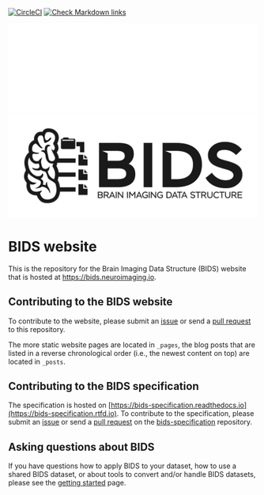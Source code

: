[![CircleCI](https://circleci.com/gh/bids-standard/bids-website.svg?style=shield)](https://circleci.com/gh/bids-standard/bids-website)
[![Check Markdown links](https://github.com/bids-standard/bids-website/actions/workflows/check_md_links.yml/badge.svg)](https://github.com/bids-standard/bids-website/actions/workflows/check_md_links.yml)

<img src="https://github.com/bids-standard/bids-specification/blob/master/BIDS_logo/BIDS_logo_white_transparent_background_crop.png#gh-dark-mode-only" alt="bids-logo" width="600"/>
<img src="https://github.com/bids-standard/bids-specification/blob/master/BIDS_logo/BIDS_logo_black_transparent_background_crop.png#gh-light-mode-only" alt="bids-logo" width="600"/>

# BIDS website

This is the repository for the Brain Imaging Data Structure (BIDS) website that is hosted at <https://bids.neuroimaging.io>.

## Contributing to the BIDS website

To contribute to the website, please submit an [issue](https://github.com/bids-standard/bids-website/issues) or send a [pull request](https://github.com/bids-standard/bids-website/pulls) to this repository.

The more static website pages are located in `_pages`, the blog posts that are listed in a reverse chronological order (i.e., the newest content on top) are located in `_posts`.

## Contributing to the BIDS specification

The specification is hosted on [https://bids-specification.readthedocs.io](https://bids-specification.rtfd.io). To contribute to the specification, please submit an [issue](https://github.com/bids-standard/bids-specification/issues) or send a [pull request](https://github.com/bids-standard/bids-specification/pulls) on the [bids-specification](https://github.com/bids-standard/bids-specification) repository.

## Asking questions about BIDS

If you have questions how to apply BIDS to your dataset, how to use a shared BIDS dataset, or about tools to convert and/or handle BIDS datasets, please see the [getting started](https://bids.neuroimaging.io/get_started.html) page.
